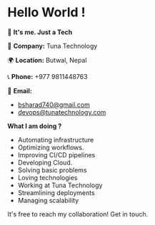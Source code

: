 # Hello World ! 

👋 **It's me. Just a Tech**  

🏢 **Company:** Tuna Technology

🌍 **Location:** Butwal, Nepal 

📞 **Phone:** +977 9811448763

📧 **Email:** 
  - bsharad740@gmail.com
  - devops@tunatechnology.com


**What I am doing ?**
- Automating infrastructure
- Optimizing workflows.
- Improving CI/CD pipelines
- Developing Cloud.
- Solving basic problems
- Loving technologies
- Working at Tuna Technology
- Streamlining deployments
- Managing scalability

It's free to reach my collaboration!
Get in touch.

